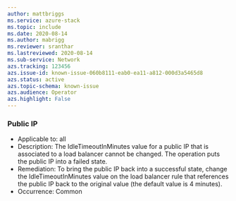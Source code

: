 ```yaml
---
author: mattbriggs
ms.service: azure-stack
ms.topic: include
ms.date: 2020-08-14
ms.author: mabrigg
ms.reviewer: sranthar
ms.lastreviewed: 2020-08-14
ms.sub-service: Network
azs.tracking: 123456
azs.issue-id: known-issue-060b8111-eab0-ea11-a812-000d3a5465d8
azs.status: active
azs.topic-schema: known-issue
azs.audience: Operator
azs.highlight: False
---
```

### Public IP

- Applicable to: all
- Description: The IdleTimeoutInMinutes value for a public IP that is associated to a load balancer cannot be changed. The operation puts the public IP into a failed state.
- Remediation: To bring the public IP back into a successful state, change the IdleTimeoutInMinutes value on the load balancer rule that references the public IP back to the original value (the default value is 4 minutes).
- Occurrence: Common